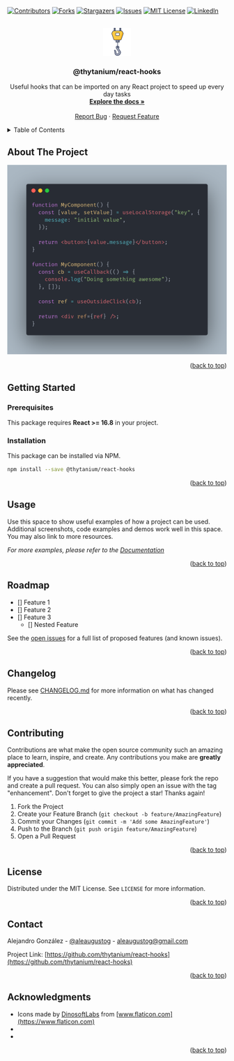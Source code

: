 <div id="top"></div>
<!--
*** Thanks for checking out the Best-README-Template. If you have a suggestion
*** that would make this better, please fork the repo and create a pull request
*** or simply open an issue with the tag "enhancement".
*** Don't forget to give the project a star!
*** Thanks again! Now go create something AMAZING! :D
-->

<!-- PROJECT SHIELDS -->
<!--
*** I'm using markdown "reference style" links for readability.
*** Reference links are enclosed in brackets [ ] instead of parentheses ( ).
*** See the bottom of this document for the declaration of the reference variables
*** for contributors-url, forks-url, etc. This is an optional, concise syntax you may use.
*** https://www.markdownguide.org/basic-syntax/#reference-style-links
-->

[![Contributors][contributors-shield]][contributors-url]
[![Forks][forks-shield]][forks-url]
[![Stargazers][stars-shield]][stars-url]
[![Issues][issues-shield]][issues-url]
[![MIT License][license-shield]][license-url]
[![LinkedIn][linkedin-shield]][linkedin-url]

<!-- PROJECT LOGO -->
<br />
<div align="center">
  <a href="https://github.com/thytanium/react-hooks">
    <img src="images/logo.png" alt="Logo" width="64" height="64">
  </a>

<h3 align="center">@thytanium/react-hooks</h3>

  <p align="center">
    Useful hooks that can be imported on any React project to speed up every day tasks
    <br />
    <a href="#usage"><strong>Explore the docs »</strong></a>
    <br />
    <br />
    <a href="https://github.com/thytanium/react-hooks/issues">Report Bug</a>
    ·
    <a href="https://github.com/thytanium/react-hooks/issues">Request Feature</a>
  </p>
</div>

<!-- TABLE OF CONTENTS -->
<details>
  <summary>Table of Contents</summary>
  <ol>
    <li>
      <a href="#about-the-project">About The Project</a>
      <ul>
        <li><a href="#built-with">Built With</a></li>
      </ul>
    </li>
    <li>
      <a href="#getting-started">Getting Started</a>
      <ul>
        <li><a href="#prerequisites">Prerequisites</a></li>
        <li><a href="#installation">Installation</a></li>
      </ul>
    </li>
    <li><a href="#usage">Usage</a></li>
    <li><a href="#roadmap">Roadmap</a></li>
    <li><a href="#contributing">Contributing</a></li>
    <li><a href="#license">License</a></li>
    <li><a href="#contact">Contact</a></li>
    <li><a href="#acknowledgments">Acknowledgments</a></li>
  </ol>
</details>

<!-- ABOUT THE PROJECT -->

## About The Project

[![Screenshot][product-screenshot]](https://github.com/thytanium/react-hooks)

<p align="right">(<a href="#top">back to top</a>)</p>

<!-- GETTING STARTED -->

## Getting Started

### Prerequisites

This package requires **React >= 16.8** in your project.

### Installation

This package can be installed via NPM.

```bash
npm install --save @thytanium/react-hooks
```

<p align="right">(<a href="#top">back to top</a>)</p>

<!-- USAGE EXAMPLES -->

## Usage

Use this space to show useful examples of how a project can be used. Additional screenshots, code examples and demos work well in this space. You may also link to more resources.

_For more examples, please refer to the [Documentation](https://example.com)_

<p align="right">(<a href="#top">back to top</a>)</p>

<!-- ROADMAP -->

## Roadmap

- [] Feature 1
- [] Feature 2
- [] Feature 3
  - [] Nested Feature

See the [open issues](https://github.com/thytanium/react-hooks/issues) for a full list of proposed features (and known issues).

<p align="right">(<a href="#top">back to top</a>)</p>

<!-- CHANGELOG -->

## Changelog

Please see [CHANGELOG.md](CHANGELOG.md) for more information on what has changed recently.

<p align="right">(<a href="#top">back to top</a>)</p>

<!-- CONTRIBUTING -->

## Contributing

Contributions are what make the open source community such an amazing place to learn, inspire, and create. Any contributions you make are **greatly appreciated**.

If you have a suggestion that would make this better, please fork the repo and create a pull request. You can also simply open an issue with the tag "enhancement".
Don't forget to give the project a star! Thanks again!

1. Fork the Project
2. Create your Feature Branch (`git checkout -b feature/AmazingFeature`)
3. Commit your Changes (`git commit -m 'Add some AmazingFeature'`)
4. Push to the Branch (`git push origin feature/AmazingFeature`)
5. Open a Pull Request

<p align="right">(<a href="#top">back to top</a>)</p>

<!-- LICENSE -->

## License

Distributed under the MIT License. See `LICENSE` for more information.

<p align="right">(<a href="#top">back to top</a>)</p>

<!-- CONTACT -->

## Contact

Alejandro González - [@aleaugustog](https://twitter.com/aleaugustog) - aleaugustog@gmail.com

Project Link: [https://github.com/thytanium/react-hooks](https://github.com/thytanium/react-hooks)

<p align="right">(<a href="#top">back to top</a>)</p>

<!-- ACKNOWLEDGMENTS -->

## Acknowledgments

- Icons made by [DinosoftLabs]() from [www.flaticon.com](https://www.flaticon.com)
- []()
- []()

<p align="right">(<a href="#top">back to top</a>)</p>

<!-- MARKDOWN LINKS & IMAGES -->
<!-- https://www.markdownguide.org/basic-syntax/#reference-style-links -->

[contributors-shield]: https://img.shields.io/github/contributors/thytanium/react-hooks.svg?style=for-the-badge
[contributors-url]: https://github.com/thytanium/react-hooks/graphs/contributors
[forks-shield]: https://img.shields.io/github/forks/thytanium/react-hooks.svg?style=for-the-badge
[forks-url]: https://github.com/thytanium/react-hooks/network/members
[stars-shield]: https://img.shields.io/github/stars/thytanium/react-hooks.svg?style=for-the-badge
[stars-url]: https://github.com/thytanium/react-hooks/stargazers
[issues-shield]: https://img.shields.io/github/issues/thytanium/react-hooks.svg?style=for-the-badge
[issues-url]: https://github.com/thytanium/react-hooks/issues
[license-shield]: https://img.shields.io/github/license/thytanium/react-hooks.svg?style=for-the-badge
[license-url]: https://github.com/thytanium/react-hooks/blob/master/LICENSE.txt
[linkedin-shield]: https://img.shields.io/badge/-LinkedIn-black.svg?style=for-the-badge&logo=linkedin&colorB=555
[linkedin-url]: https://linkedin.com/in/thytanium
[product-screenshot]: images/screenshot.png
